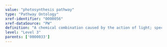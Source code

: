 ```yaml
---
value: "photosynthesis pathway"
type: "Pathway Ontology"
xref-identifier: "0000056"
xref-dataSource: "PW"
definition: "A chemical combination caused by the action of light; specifically the formation of carbohydrates (with release of molecular oxygen) from carbon dioxide and water in the chlorophyll tissue of plants and blue-green algae under the influence of light. In bacteria, photosynthesis employs hydrogen sulfide, molecular hydrogen, and other reduced compounds in place of water, so that molecular oxygen is not released."
level: "Level 3"
parents: ['0000033']
---
```

